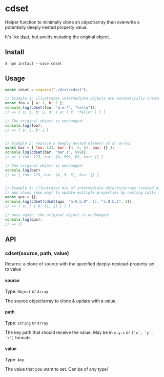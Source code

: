 # cdset
Helper function to minimally clone an object/array then overwrite a potentially deeply nested property value.

It's like [dset](https://github.com/lukeed/dset), but avoids mutating the original object.

## Install

```
$ npm install --save cdset
```

## Usage

```js
const cdset = require("./dist/cdset");

// Example 1: illustrates intermediate objects are automatically created as required to set deeply-nested property,
const foo = { a: 1, b: 2 };
console.log(cdset(foo, "d.e.f", "hello"));
// => { a: 1, b: 2, d: { e: { f: "hello" } } }

// The original object is unchanged:
console.log(foo);
// => { a: 1, b: 2 }


// Example 2: replace a deeply nested element of an array:
const bar = { foo: 123, bar: [4, 5, 6], baz: {} };
console.log(cdset(bar, "bar.1", 999));
// => { foo: 123, bar: [4, 999, 6], baz: {} }

// The original object is unchanged:
console.log(bar)
// => { foo: 123, bar: [4, 5, 6], baz: {} }


// Example 3: illustrates mix of intermediate objects/arrays created as required,
// and shows (one way) to update multiple properties by nesting calls to cdset:
const qux = {};
console.log(cdset(cdset(qux, "a.0.b.0", 1), "a.0.b.1", 2));
// => { a: [ { b: [1, 2] } ] }

// once again, the original object is unchanged:
console.log(qux);
// => {}
```

## API

### cdset(source, path, value)

Returns: a clone of source with the specified deeply-nestead-property set to value

#### source

Type: `Object` or `Array`

The source object/array to clone & update with a value.

#### path

Type: `String` or `Array`

The key path that should receive the value. May be in `x.y.z` or `['x', 'y', 'z']` formats.

#### value

Type: `Any`

The value that you want to set. Can be of any type!
